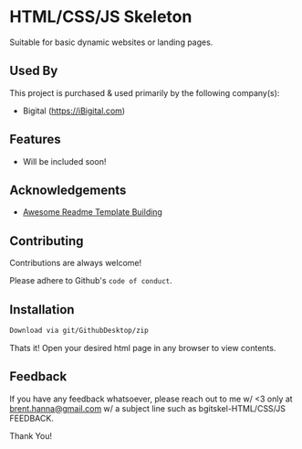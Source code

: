 # HTML/CSS/JS Skeleton

Suitable for basic dynamic websites or landing pages.


## Used By

This project is purchased & used primarily by the following company(s):

- Bigital (https://iBigital.com)
  
## Features

- Will be included soon!

## Acknowledgements

- [Awesome Readme Template Building](https://https://readme.so/)

 
## Contributing

Contributions are always welcome!

Please adhere to Github's `code of conduct`.

  
## Installation 

```bash 
Download via git/GithubDesktop/zip
```
    
Thats it! Open your desired html page in any browser to view contents.
## Feedback

If you have any feedback whatsoever, please reach out to me w/ <3 only 
at brent.hanna@gmail.com
w/ a subject line such as bgitskel-HTML/CSS/JS FEEDBACK.

Thank You!

  
